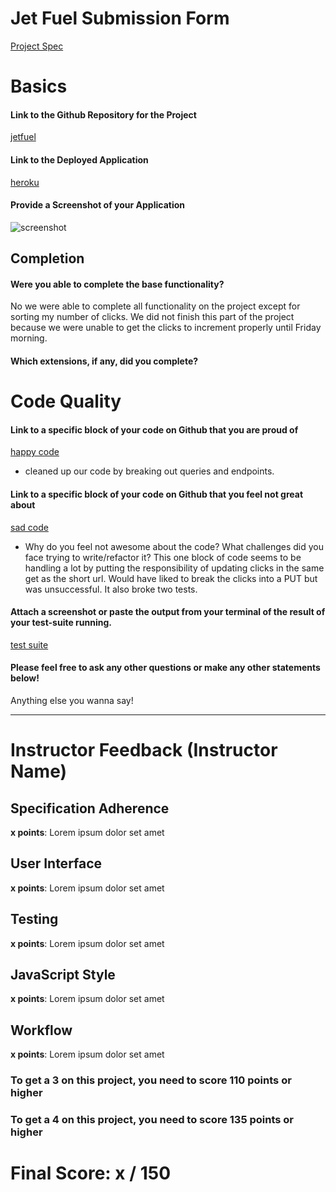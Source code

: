 # Jet Fuel Submission Form

[Project Spec](http://frontend.turing.io/projects/jet-fuel.html)

# Basics

#### Link to the Github Repository for the Project
[jetfuel](https://github.com/kamos1/jetfuel)

#### Link to the Deployed Application
[heroku](https://fathomless-hamlet-87357.herokuapp.com/)

#### Provide a Screenshot of your Application
![screenshot](<img width="1280" alt="screen shot 2017-06-30 at 12 28 44 pm" src="https://user-images.githubusercontent.com/24981999/27749182-bef142fa-5d8f-11e7-9a07-5ad99c6f9557.png">)

## Completion

#### Were you able to complete the base functionality?

No we were able to complete all functionality on the project except for sorting my number of clicks. We did not finish this
part of the project because we were unable to get the clicks to increment properly until Friday morning.

#### Which extensions, if any, did you complete?

# Code Quality

#### Link to a specific block of your code on Github that you are proud of
[happy code](<img width="1280" alt="screen shot 2017-06-30 at 12 58 43 pm" src="https://user-images.githubusercontent.com/24981999/27750164-e22c5260-5d93-11e7-8867-082af9496db3.png">)

* cleaned up our code by breaking out queries and endpoints.

#### Link to a specific block of your code on Github that you feel not great about
[sad code](<img width="864" alt="screen shot 2017-06-30 at 12 53 32 pm" src="https://user-images.githubusercontent.com/24981999/27750012-3d7951be-5d93-11e7-91c1-4899fc4e75a0.png">)

* Why do you feel not awesome about the code? What challenges did you face trying to write/refactor it?
This one block of code seems to be handling a lot by putting the responsibility of updating clicks in 
the same get as the short url. Would have liked to break the clicks into a PUT but was unsuccessful. It also broke two tests.

#### Attach a screenshot or paste the output from your terminal of the result of your test-suite running.

[test suite](<img width="995" alt="screen shot 2017-06-30 at 12 36 58 pm" src="https://user-images.githubusercontent.com/24981999/27749437-da686508-5d90-11e7-9e43-e249e44b5e5a.png">)

#### Please feel free to ask any other questions or make any other statements below!

Anything else you wanna say!

-----


# Instructor Feedback (Instructor Name)

## Specification Adherence

**x points**: Lorem ipsum dolor set amet

## User Interface

**x points**: Lorem ipsum dolor set amet

## Testing

**x points**: Lorem ipsum dolor set amet

## JavaScript Style

**x points**: Lorem ipsum dolor set amet

## Workflow

**x points**: Lorem ipsum dolor set amet


### To get a 3 on this project, you need to score 110 points or higher
### To get a 4 on this project, you need to score 135 points or higher

# Final Score: x / 150

